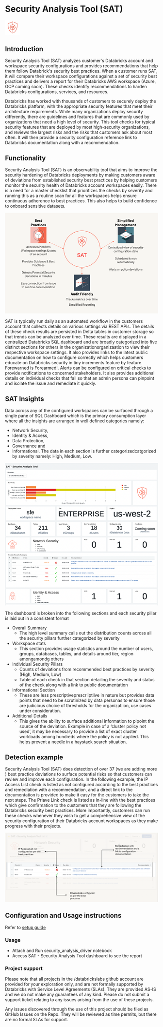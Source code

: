 
# Security Analysis Tool (SAT) 
<img src="./images/sat_icon.jpg" width="10%" height="10%">


## Introduction

Security Analysis Tool (SAT) analyzes customer's Databricks account and workspace security configurations and provides recommendations that help them follow Databrick's security best practices. When a customer runs SAT, it will compare their workspace configurations against a set of security best practices and delivers a report for their Databricks AWS workspace (Azure, GCP coming soon). These checks identify recommendations to harden Databricks configurations, services, and resources.

Databricks has worked with thousands of customers to securely deploy the Databricks platform, with the appropriate security features that meet their architecture requirements. While many organizations deploy security differently, there are guidelines and features that are commonly used by organizations that need a high level of security. This tool checks for typical security features that are deployed by most high-security organizations, and reviews the largest risks and the risks that customers ask about most often. It will then provide a security configuration reference link to Databricks documentation along with a recommendation. 

## Functionality
Security Analysis Tool (SAT) is an observability tool that aims to improve the security hardening of Databricks deployments by making customers aware of deviations from established security best practices by helping customers monitor the security health of Databricks account workspaces easily. There is a need for a master checklist that prioritizes the checks by severity and running this as a routine scan for all the workspaces helps ensure continuous adherence to best practices. This also helps to build confidence to onboard sensitive datasets.


![SAT Functionality](./images/sat_functionality.png)

SAT is typically run daily as an automated workflow in the customers account that collects details on various settings via REST APIs. The details of these check results are persisted in Delta tables in customer storage so that trends can be analyzed over time. These results are displayed in a centralized Databricks SQL dashboard and are broadly categorized into five distinct sections for others in the organizationorganizaation to view their respective workspace settings. It also provides links to the latest public documentation on how to configure correctly which helps customers educate on Databricks security in tiny increments feature by feature. Forewarned is Forearmed!. Alerts can be configured on critical checks to provide notifications to concerned stakeholders. It also provides additional details on individual checks that fail so that an admin persona can pinpoint and isolate the issue and remediate it quickly.

## SAT Insights

Data across any of the configured workspaces can be surfaced through a single pane of SQL Dashboard which is the primary consumption layer where all the insights are arranged in well defined categories namely: 
* Network Security,
* Identity & Access, 
* Data Protection, 
* Governance and 
* Informational. 
The data in each section is further categorizedcatgorized by severity namely: High, Medium, Low.

![SAT Insights](./images/sat_dashboard_partial.png)

The dashboard is broken into the following sections and each security pillar is laid out in a consistent format 

* Overall Summary
    * The high level summary calls out the distribution counts across all the security pillars further categorized by severity 
* Workspace stats
    * This section provides usage statistics around the number of users, groups, databases, tables, and details around tier, region amongamondg others
* Individual Security Pillars
    * Counts of deviations from recommended best practices by severity (High, Medium, Low)
    * Table of each check in that section detailing the severity and status of the check along with a link to public documentation
* Informational Section
    * These are less prescriptiveprescriiptiive in nature but provides data points that need to be scrutinized by data personas to ensure those are judicious choice of thresholds for the organizatiion, use cases under consideration.
* Additional Details
    * This gives the ability to surface additional information to pipoint the source of the deviation. Example in case of a ‘cluster policy not used’, it may be necessary to provide a list of exact cluster workloads among hundreds where the policy is not applied. This helps prevent a needle in a haystack search situation.

## Detection example

Security Analysis Tool (SAT) does detection of over 37 (we are adding more ) best practice deviations to surface potential risks so that customers can review and improve each configuration. In the following example, the IP Access List check is listed as not configured according to the best practices and remediation with a recommendation, and a direct link to the documentation is provided to make it easy for the customers to take the next steps. The Priave Link check is listed as in-line with the best practices which give confirmation to the customers that they are following the Databricks security best practices.  More importantly, customers can run these checks whenever they wish to get a comprehensive view of the security configuration of their Databricks account workspaces as they make progress with their projects.  

![SAT Insights](./images/sat_detection_partial.png)

## Configuration and Usage instructions
Refer to [setup guide](./docs/setup.md)  


### Usage
* Attach and Run security_analysis_driver notebook
* Access SAT - Security Analysis Tool dashboard to see the report

### Project support 

Please note that all projects in the /databrickslabs github account are provided for your exploration only, and are not formally supported by Databricks with Service Level Agreements (SLAs). They are provided AS-IS and we do not make any guarantees of any kind. Please do not submit a support ticket relating to any issues arising from the use of these projects.

Any issues discovered through the use of this project should be filed as GitHub Issues on the Repo. They will be reviewed as time permits, but there are no formal SLAs for support. 
